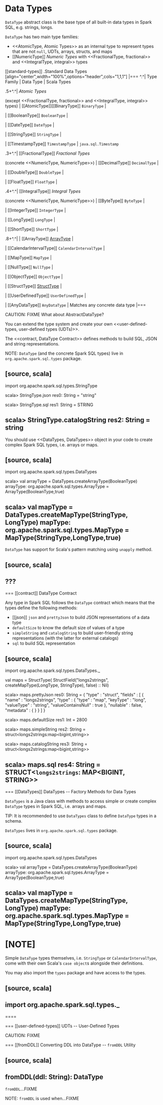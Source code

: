 # Data Types

`DataType` abstract class is the base type of all built-in data types in Spark SQL, e.g. strings, longs.

`DataType` has two main type families:

* <<AtomicType, Atomic Types>> as an internal type to represent types that are not `null`, UDTs, arrays, structs, and maps
* [[NumericType]] *Numeric Types* with <<FractionalType, fractional>> and <<IntegralType, integral>> types

[[standard-types]]
.Standard Data Types
[align="center",width="100%",options="header",cols="1,1,1"]
|===
^.^| Type Family
| Data Type
| Scala Types

.5+^.^| *Atomic Types*

(except <<FractionalType, fractional>> and <<IntegralType, integral>> types)
| [[AtomicType]][[BinaryType]] `BinaryType`
|

| [[BooleanType]] `BooleanType`
|

| [[DateType]] `DateType`
|

| [[StringType]] `StringType`
|

| [[TimestampType]] `TimestampType` | `java.sql.Timestamp`

.3+^.^| [[FractionalType]] *Fractional Types*

(concrete <<NumericType, NumericType>>)
| [[DecimalType]] `DecimalType`
|

| [[DoubleType]] `DoubleType`
|

| [[FloatType]] `FloatType`
|


.4+^.^| [[IntegralType]] *Integral Types*

(concrete <<NumericType, NumericType>>)
| [[ByteType]] `ByteType`
|

| [[IntegerType]] `IntegerType`
|

| [[LongType]] `LongType`
|

| [[ShortType]] `ShortType`
|

.8+^.^|
| [[ArrayType]] [ArrayType](ArrayType.md)
|

| [[CalendarIntervalType]] `CalendarIntervalType`
|

| [[MapType]] `MapType`
|

| [[NullType]] `NullType`
|

| [[ObjectType]] `ObjectType`
|

| [[StructType]] [StructType](StructType.md)
|

| [[UserDefinedType]] `UserDefinedType`
|

| [[AnyDataType]] `AnyDataType` | Matches any concrete data type
|===

CAUTION: FIXME What about AbstractDataType?

You can extend the type system and create your own <<user-defined-types, user-defined types (UDTs)>>.

The <<contract, DataType Contract>> defines methods to build SQL, JSON and string representations.

NOTE: `DataType` (and the concrete Spark SQL types) live in `org.apache.spark.sql.types` package.

[source, scala]
----
import org.apache.spark.sql.types.StringType

scala> StringType.json
res0: String = "string"

scala> StringType.sql
res1: String = STRING

scala> StringType.catalogString
res2: String = string
----

You should use <<DataTypes, DataTypes>> object in your code to create complex Spark SQL types, i.e. arrays or maps.

[source, scala]
----
import org.apache.spark.sql.types.DataTypes

scala> val arrayType = DataTypes.createArrayType(BooleanType)
arrayType: org.apache.spark.sql.types.ArrayType = ArrayType(BooleanType,true)

scala> val mapType = DataTypes.createMapType(StringType, LongType)
mapType: org.apache.spark.sql.types.MapType = MapType(StringType,LongType,true)
----

`DataType` has support for Scala's pattern matching using `unapply` method.

[source, scala]
----
???
----

=== [[contract]] DataType Contract

Any type in Spark SQL follows the `DataType` contract which means that the types define the following methods:

* [[json]] `json` and `prettyJson` to build JSON representations of a data type
* `defaultSize` to know the default size of values of a type
* `simpleString` and `catalogString` to build user-friendly string representations (with the latter for external catalogs)
* `sql` to build SQL representation

[source, scala]
----
import org.apache.spark.sql.types.DataTypes._

val maps = StructType(
  StructField("longs2strings", createMapType(LongType, StringType), false) :: Nil)

scala> maps.prettyJson
res0: String =
{
  "type" : "struct",
  "fields" : [ {
    "name" : "longs2strings",
    "type" : {
      "type" : "map",
      "keyType" : "long",
      "valueType" : "string",
      "valueContainsNull" : true
    },
    "nullable" : false,
    "metadata" : { }
  } ]
}

scala> maps.defaultSize
res1: Int = 2800

scala> maps.simpleString
res2: String = struct<longs2strings:map<bigint,string>>

scala> maps.catalogString
res3: String = struct<longs2strings:map<bigint,string>>

scala> maps.sql
res4: String = STRUCT<`longs2strings`: MAP<BIGINT, STRING>>
----

=== [[DataTypes]] DataTypes -- Factory Methods for Data Types

`DataTypes` is a Java class with methods to access simple or create complex `DataType` types in Spark SQL, i.e. arrays and maps.

TIP: It is recommended to use `DataTypes` class to define `DataType` types in a schema.

`DataTypes` lives in `org.apache.spark.sql.types` package.

[source, scala]
----
import org.apache.spark.sql.types.DataTypes

scala> val arrayType = DataTypes.createArrayType(BooleanType)
arrayType: org.apache.spark.sql.types.ArrayType = ArrayType(BooleanType,true)

scala> val mapType = DataTypes.createMapType(StringType, LongType)
mapType: org.apache.spark.sql.types.MapType = MapType(StringType,LongType,true)
----

[NOTE]
====
Simple `DataType` types themselves, i.e. `StringType` or `CalendarIntervalType`, come with their own Scala's ``case object``s alongside their definitions.

You may also import the `types` package and have access to the types.

[source, scala]
----
import org.apache.spark.sql.types._
----
====

=== [[user-defined-types]] UDTs -- User-Defined Types

CAUTION: FIXME

=== [[fromDDL]] Converting DDL into DataType -- `fromDDL` Utility

[source, scala]
----
fromDDL(ddl: String): DataType
----

`fromDDL`...FIXME

NOTE: `fromDDL` is used when...FIXME
